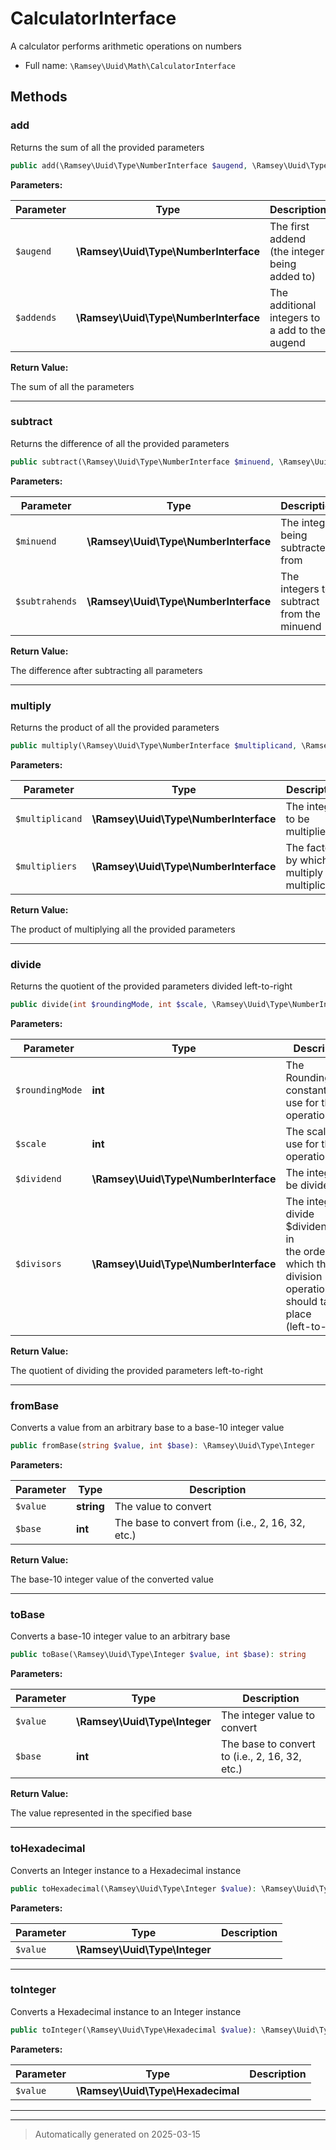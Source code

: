 
# CalculatorInterface

A calculator performs arithmetic operations on numbers



* Full name: `\Ramsey\Uuid\Math\CalculatorInterface`



## Methods


### add

Returns the sum of all the provided parameters

```php
public add(\Ramsey\Uuid\Type\NumberInterface $augend, \Ramsey\Uuid\Type\NumberInterface $addends): \Ramsey\Uuid\Type\NumberInterface
```








**Parameters:**

| Parameter | Type | Description |
|-----------|------|-------------|
| `$augend` | **\Ramsey\Uuid\Type\NumberInterface** | The first addend (the integer being added to) |
| `$addends` | **\Ramsey\Uuid\Type\NumberInterface** | The additional integers to a add to the augend |


**Return Value:**

The sum of all the parameters




***

### subtract

Returns the difference of all the provided parameters

```php
public subtract(\Ramsey\Uuid\Type\NumberInterface $minuend, \Ramsey\Uuid\Type\NumberInterface $subtrahends): \Ramsey\Uuid\Type\NumberInterface
```








**Parameters:**

| Parameter | Type | Description |
|-----------|------|-------------|
| `$minuend` | **\Ramsey\Uuid\Type\NumberInterface** | The integer being subtracted from |
| `$subtrahends` | **\Ramsey\Uuid\Type\NumberInterface** | The integers to subtract from the minuend |


**Return Value:**

The difference after subtracting all parameters




***

### multiply

Returns the product of all the provided parameters

```php
public multiply(\Ramsey\Uuid\Type\NumberInterface $multiplicand, \Ramsey\Uuid\Type\NumberInterface $multipliers): \Ramsey\Uuid\Type\NumberInterface
```








**Parameters:**

| Parameter | Type | Description |
|-----------|------|-------------|
| `$multiplicand` | **\Ramsey\Uuid\Type\NumberInterface** | The integer to be multiplied |
| `$multipliers` | **\Ramsey\Uuid\Type\NumberInterface** | The factors by which to multiply the multiplicand |


**Return Value:**

The product of multiplying all the provided parameters




***

### divide

Returns the quotient of the provided parameters divided left-to-right

```php
public divide(int $roundingMode, int $scale, \Ramsey\Uuid\Type\NumberInterface $dividend, \Ramsey\Uuid\Type\NumberInterface $divisors): \Ramsey\Uuid\Type\NumberInterface
```








**Parameters:**

| Parameter | Type | Description |
|-----------|------|-------------|
| `$roundingMode` | **int** | The RoundingMode constant to use for this operation |
| `$scale` | **int** | The scale to use for this operation |
| `$dividend` | **\Ramsey\Uuid\Type\NumberInterface** | The integer to be divided |
| `$divisors` | **\Ramsey\Uuid\Type\NumberInterface** | The integers to divide $dividend by, in<br />the order in which the division operations should take place<br />(left-to-right) |


**Return Value:**

The quotient of dividing the provided parameters left-to-right




***

### fromBase

Converts a value from an arbitrary base to a base-10 integer value

```php
public fromBase(string $value, int $base): \Ramsey\Uuid\Type\Integer
```








**Parameters:**

| Parameter | Type | Description |
|-----------|------|-------------|
| `$value` | **string** | The value to convert |
| `$base` | **int** | The base to convert from (i.e., 2, 16, 32, etc.) |


**Return Value:**

The base-10 integer value of the converted value




***

### toBase

Converts a base-10 integer value to an arbitrary base

```php
public toBase(\Ramsey\Uuid\Type\Integer $value, int $base): string
```








**Parameters:**

| Parameter | Type | Description |
|-----------|------|-------------|
| `$value` | **\Ramsey\Uuid\Type\Integer** | The integer value to convert |
| `$base` | **int** | The base to convert to (i.e., 2, 16, 32, etc.) |


**Return Value:**

The value represented in the specified base




***

### toHexadecimal

Converts an Integer instance to a Hexadecimal instance

```php
public toHexadecimal(\Ramsey\Uuid\Type\Integer $value): \Ramsey\Uuid\Type\Hexadecimal
```








**Parameters:**

| Parameter | Type | Description |
|-----------|------|-------------|
| `$value` | **\Ramsey\Uuid\Type\Integer** |  |





***

### toInteger

Converts a Hexadecimal instance to an Integer instance

```php
public toInteger(\Ramsey\Uuid\Type\Hexadecimal $value): \Ramsey\Uuid\Type\Integer
```








**Parameters:**

| Parameter | Type | Description |
|-----------|------|-------------|
| `$value` | **\Ramsey\Uuid\Type\Hexadecimal** |  |





***


***
> Automatically generated on 2025-03-15
